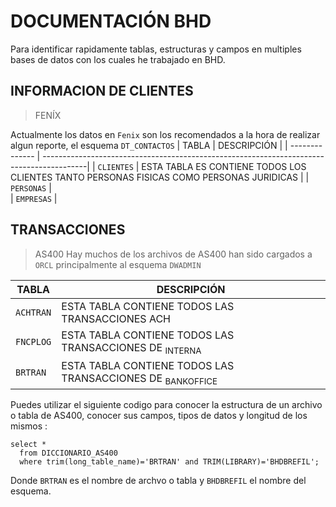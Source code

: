 # DOCUMENTACIÓN BHD 
Para identificar rapidamente tablas, estructuras y campos en multiples bases de datos con los cuales he trabajado en BHD.


## INFORMACION DE CLIENTES
> FENÍX

Actualmente los datos en `Fenix` son los recomendados a la hora de realizar algun reporte, el esquema `DT_CONTACTOS`
| TABLA          | DESCRIPCIÓN                                                                              |
| -------------- | -----------------------------------------------------------------------------------------|
| `CLIENTES`     | ESTA TABLA ES CONTIENE TODOS LOS CLIENTES TANTO PERSONAS FISICAS COMO PERSONAS JURIDICAS |
| `PERSONAS`     |                                                     
| `EMPRESAS`     |



## TRANSACCIONES  
> AS400
Hay muchos de los archivos de AS400 han sido cargados a `ORCL` principalmente al esquema `DWADMIN` 

| TABLA          | DESCRIPCIÓN                                                                              |
| -------------- | -----------------------------------------------------------------------------------------|
| `ACHTRAN`      | ESTA TABLA CONTIENE TODOS LAS TRANSACCIONES ACH                                          |
| `FNCPLOG`      | ESTA TABLA CONTIENE TODOS LAS TRANSACCIONES DE <sub> INTERNA </sub>                      |                                                      
| `BRTRAN`       | ESTA TABLA CONTIENE TODOS LAS TRANSACCIONES DE <sub> BANKOFFICE </sub>                   |


Puedes utilizar el siguiente codigo para conocer la estructura de un archivo o tabla de AS400, conocer sus campos, tipos de datos y longitud de los mismos : 

```
select * 
  from DICCIONARIO_AS400
  where trim(long_table_name)='BRTRAN' and TRIM(LIBRARY)='BHDBREFIL';
```

Donde `BRTRAN` es el nombre de archvo o tabla y `BHDBREFIL` el  nombre del esquema.


